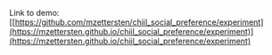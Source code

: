 Link to demo: [[https://github.com/mzettersten/chiil_social_preference/experiment](https://mzettersten.github.io/chiil_social_preference/experiment)](https://mzettersten.github.io/chiil_social_preference/experiment)
